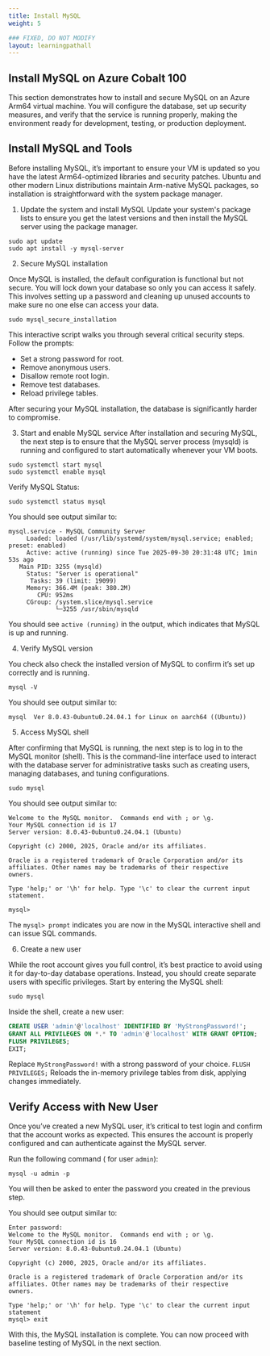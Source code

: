 ```yaml
---
title: Install MySQL
weight: 5

### FIXED, DO NOT MODIFY
layout: learningpathall
---
```


## Install MySQL on Azure Cobalt 100

This section demonstrates how to install and secure MySQL on an Azure Arm64 virtual machine. You will configure the database, set up security measures, and verify that the service is running properly, making the environment ready for development, testing, or production deployment.

## Install MySQL and Tools

Before installing MySQL, it’s important to ensure your VM is updated so you have the latest Arm64-optimized libraries and security patches. Ubuntu and other modern Linux distributions maintain Arm-native MySQL packages, so installation is straightforward with the system package manager.

1. Update the system and install MySQL
Update your system's package lists to ensure you get the latest versions and then install the MySQL server using the package manager.

```console
sudo apt update
sudo apt install -y mysql-server
```

2. Secure MySQL installation

Once MySQL is installed, the default configuration is functional but not secure. 
You will lock down your database so only you can access it safely. This involves setting up a password and cleaning up unused accounts to make sure no one else can access your data.

```console
sudo mysql_secure_installation
```
This interactive script walks you through several critical security steps. Follow the prompts:

- Set a strong password for root.
- Remove anonymous users.
- Disallow remote root login.
- Remove test databases.
- Reload privilege tables.

After securing your MySQL installation, the database is significantly harder to compromise.

3. Start and enable MySQL service
After installation and securing MySQL, the next step is to ensure that the MySQL server process (mysqld) is running and configured to start automatically whenever your VM boots.

```console
sudo systemctl start mysql
sudo systemctl enable mysql
```
Verify MySQL Status:

```console
sudo systemctl status mysql
```
You should see output similar to:

```output
mysql.service - MySQL Community Server
     Loaded: loaded (/usr/lib/systemd/system/mysql.service; enabled; preset: enabled)
     Active: active (running) since Tue 2025-09-30 20:31:48 UTC; 1min 53s ago
   Main PID: 3255 (mysqld)
     Status: "Server is operational"
      Tasks: 39 (limit: 19099)
     Memory: 366.4M (peak: 380.2M)
        CPU: 952ms
     CGroup: /system.slice/mysql.service
             └─3255 /usr/sbin/mysqld
```
You should see `active (running)` in the output, which indicates that MySQL is up and running.

4. Verify MySQL version 

You check also check the installed version of MySQL to confirm it’s set up correctly and is running.

```console
mysql -V 
```
You should see output similar to:

```output
mysql  Ver 8.0.43-0ubuntu0.24.04.1 for Linux on aarch64 ((Ubuntu))
```
5. Access MySQL shell

After confirming that MySQL is running, the next step is to log in to the MySQL monitor (shell). This is the command-line interface used to interact with the database server for administrative tasks such as creating users, managing databases, and tuning configurations.

```
sudo mysql
```
You should see output similar to:

```output
Welcome to the MySQL monitor.  Commands end with ; or \g.
Your MySQL connection id is 17
Server version: 8.0.43-0ubuntu0.24.04.1 (Ubuntu)

Copyright (c) 2000, 2025, Oracle and/or its affiliates.

Oracle is a registered trademark of Oracle Corporation and/or its
affiliates. Other names may be trademarks of their respective
owners.

Type 'help;' or '\h' for help. Type '\c' to clear the current input statement.

mysql>
```
The `mysql> prompt` indicates you are now in the MySQL interactive shell and can issue SQL commands.

6. Create a new user

While the root account gives you full control, it’s best practice to avoid using it for day-to-day database operations. Instead, you should create separate users with specific privileges.
Start by entering the MySQL shell:

```console
sudo mysql
```

Inside the shell, create a new user:

```sql
CREATE USER 'admin'@'localhost' IDENTIFIED BY 'MyStrongPassword!';
GRANT ALL PRIVILEGES ON *.* TO 'admin'@'localhost' WITH GRANT OPTION;
FLUSH PRIVILEGES;
EXIT;
```

Replace `MyStrongPassword!` with a strong password of your choice.
`FLUSH PRIVILEGES;` Reloads the in-memory privilege tables from disk, applying changes immediately.

## Verify Access with New User 

Once you’ve created a new MySQL user, it’s critical to test login and confirm that the account works as expected. This ensures the account is properly configured and can authenticate against the MySQL server.

Run the following command ( for user `admin`):

```console
mysql -u admin -p
```
You will then be asked to enter the password you created in the previous step.

You should see output similar to:

```output
Enter password:
Welcome to the MySQL monitor.  Commands end with ; or \g.
Your MySQL connection id is 16
Server version: 8.0.43-0ubuntu0.24.04.1 (Ubuntu)

Copyright (c) 2000, 2025, Oracle and/or its affiliates.

Oracle is a registered trademark of Oracle Corporation and/or its
affiliates. Other names may be trademarks of their respective
owners.

Type 'help;' or '\h' for help. Type '\c' to clear the current input statement
mysql> exit
```

With this, the MySQL installation is complete. You can now proceed with baseline testing of MySQL in the next section.
